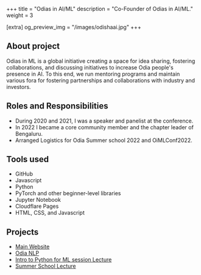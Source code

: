 +++
title = "Odias in AI/ML"
description = "Co-Founder of Odias in AI/ML."
weight = 3

[extra]
og_preview_img = "/images/odishaai.jpg"
+++

## About project 
Odias in ML is a global initiative creating a space for idea sharing, fostering collaborations, and discussing initiatives to increase Odia people's presence in AI. To this end, we run mentoring programs and maintain various fora for fostering partnerships and collaborations with industry and investors.

## Roles and Responsibilities
* During 2020 and 2021, I was a speaker and panelist at the conference.
* In 2022 I became a core community member and the chapter leader of Bengaluru.
* Arranged Logistics for Odia Summer school 2022 and OiMLConf2022.

## Tools used
* GitHub 
* Javascript
* Python
* PyTorch and other beginner-level libraries
* Jupyter Notebook
* Cloudflare Pages
* HTML, CSS, and Javascript

## Projects
* [Main Website](https://www.odishaai.org/)
* [Odia NLP](https://odianlp.github.io/)
* [Intro to Python for ML session Lecture](https://www.youtube.com/watch?v=we0NmdzV7Qs)
* [Summer School Lecture](https://www.youtube.com/watch?v=DznRj_olruY)